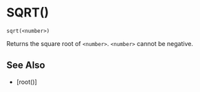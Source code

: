 # SQRT()
`sqrt(<number>)`

  Returns the square root of `<number>`. `<number>` cannot be negative.


## See Also
- [root()]

